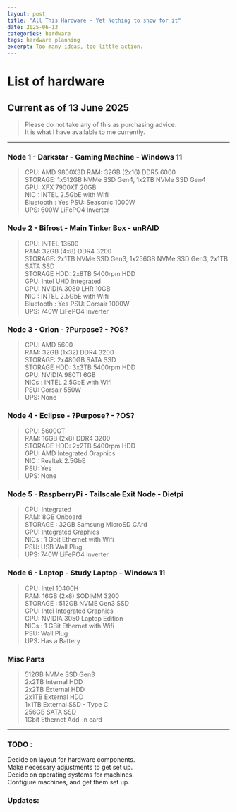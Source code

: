 ```yaml
---
layout: post
title: "All This Hardware - Yet Nothing to show for it"
date: 2025-06-13
categories: hardware
tags: hardware planning  
excerpt: Too many ideas, too little action.
---
```


# List of hardware  
## Current as of 13 June 2025

> Please do not take any of this as purchasing advice.  
> It is what I have available to me currently.

---

### Node 1 - Darkstar - Gaming Machine - Windows 11  

> CPU:    AMD 9800X3D
> RAM:     32GB (2x16) DDR5 6000  
> STORAGE: 1x512GB NVMe SSD Gen4, 1x2TB NVMe SSD Gen4  
> GPU:     XFX 7900XT  20GB  
> NIC : INTEL 2.5GbE  with Wifi  
> Bluetooth : Yes
> PSU:     Seasonic 1000W  
> UPS:     600W LiFePO4 Inverter  


### Node 2 - Bifrost - Main Tinker Box - unRAID

> CPU:        INTEL 13500   
> RAM:         32GB (4x8) DDR4 3200  
> STORAGE:     2x1TB NVMe SSD Gen3, 1x256GB NVMe SSD Gen3, 2x1TB SATA SSD  
> STORAGE HDD: 2x8TB 5400rpm HDD   
> GPU:  Intel UHD Integrated   
> GPU:  NVIDIA 3080 LHR 10GB  
> NIC : INTEL 2.5GbE  with Wifi  
> Bluetooth : Yes
> PSU:  Corsair 1000W  
> UPS:  740W LiFePO4 Inverter  




### Node 3 - Orion - ?Purpose? - ?OS?

> CPU:  AMD 5600  
> RAM:  32GB (1x32) DDR4 3200  
> STORAGE: 2x480GB SATA SSD  
> STORAGE HDD: 3x3TB 5400rpm HDD  
> GPU: NVIDIA 980TI 6GB  
> NICs : INTEL 2.5GbE with Wifi   
> PSU: Corsair 550W   
> UPS:  None


### Node 4 - Eclipse - ?Purpose? - ?OS?

> CPU:  5600GT  
> RAM:  16GB (2x8) DDR4 3200  
> STORAGE HDD: 2x2TB 5400rpm HDD  
> GPU:  AMD Integrated Graphics  
> NIC : Realtek 2.5GbE  
> PSU:  Yes  
> UPS:  None  

### Node 5 - RaspberryPi - Tailscale Exit Node - Dietpi

> CPU:  Integrated   
> RAM:  8GB Onboard    
> STORAGE : 32GB Samsung MicroSD CArd    
> GPU: Integrated Graphics  
> NICs : 1 Gbit Ethernet with Wifi    
> PSU:  USB Wall Plug  
> UPS:  740W LiFePO4 Inverter  


### Node 6 - Laptop - Study Laptop - Windows 11

> CPU: Intel 10400H   
> RAM:  16GB (2x8)  SODIMM 3200  
> STORAGE : 512GB NVME Gen3 SSD    
> GPU: Intel Integrated Graphics  
> GPU: NVIDIA 3050 Laptop Edition  
> NICs : 1 GBit Ethernet with Wifi  
> PSU:  Wall Plug  
> UPS:  Has a Battery  

### Misc Parts

> 512GB NVMe SSD Gen3  
> 2x2TB Internal HDD  
> 2x2TB External HDD  
> 2x1TB External HDD  
> 1x1TB External SSD - Type C  
> 256GB SATA SSD  
> 1Gbit Ethernet Add-in card

---

### TODO :

Decide on layout for hardware components.  
Make necessary adjustments to get set up.  
Decide on operating systems for machines.  
Configure machines, and get them set up.




### Updates:






